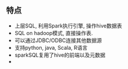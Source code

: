 ## 特点
- 上层SQL, 利用Spark执行引擎, 操作hive数据表
- SQL on hadoop模式, 直接操作表.
- 可以通过JDBC/ODBC连接其他数据源
- 支持python, java, Scala, R语言
- sparkSQL复用了hive的前端以及元数据
- 

## 

